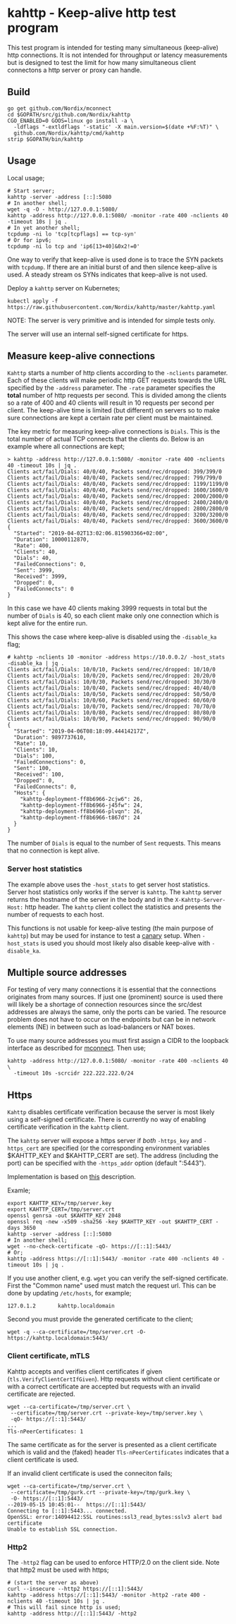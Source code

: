 # kahttp - Keep-alive http test program

This test program is intended for testing many simultaneous
(keep-alive) http connections. It is not intended for throughput or
latency measurements but is designed to test the limit for how many
simultaneous client connectons a http server or proxy can handle.


## Build

```
go get github.com/Nordix/mconnect
cd $GOPATH/src/github.com/Nordix/kahttp
CGO_ENABLED=0 GOOS=linux go install -a \
  -ldflags "-extldflags '-static' -X main.version=$(date +%F:%T)" \
  github.com/Nordix/kahttp/cmd/kahttp
strip $GOPATH/bin/kahttp
```

## Usage

Local usage;

```
# Start server;
kahttp -server -address [::]:5080
# In another shell;
wget -q -O - http://127.0.0.1:5080/
kahttp -address http://127.0.0.1:5080/ -monitor -rate 400 -nclients 40 -timeout 10s | jq .
# In yet another shell;
tcpdump -ni lo 'tcp[tcpflags] == tcp-syn'
# Or for ipv6;
tcpdump -ni lo tcp and 'ip6[13+40]&0x2!=0'
```

One way to verify that keep-alive is used done is to trace the SYN
packets with `tcpdump`. If there are an initial burst of and then
silence keep-alive is used. A steady stream os SYNs indicates that
keep-alive is not used.


Deploy a `kahttp` server on Kubernetes;
```
kubectl apply -f https://raw.githubusercontent.com/Nordix/kahttp/master/kahttp.yaml
```

NOTE: The server is very primitive and is intended for simple tests only.

The server will use an internal self-signed certificate for https.


## Measure keep-alive connections

`Kahttp` starts a number of http clients according to the `-nclients`
parameter. Each of these clients will make periodic http GET requests
towards the URL specified by the `-address` parameter. The `-rate`
parameter specifies the **total** number of http requests per
second. This is divided among the clients so a rate of 400 and 40
clients will result in 10 requests per second per client. The
keep-alive time is limited (but different) on servers so to make sure
connections are kept a certain rate per client must be maintained.

The key metric for measuring keep-alive connections is `Dials`. This
is the total number of actual TCP connects that the clients do. Below
is an example where all connections are kept;

```
> kahttp -address http://127.0.0.1:5080/ -monitor -rate 400 -nclients 40 -timeout 10s | jq .
Clients act/fail/Dials: 40/0/40, Packets send/rec/dropped: 399/399/0
Clients act/fail/Dials: 40/0/40, Packets send/rec/dropped: 799/799/0
Clients act/fail/Dials: 40/0/40, Packets send/rec/dropped: 1199/1199/0
Clients act/fail/Dials: 40/0/40, Packets send/rec/dropped: 1600/1600/0
Clients act/fail/Dials: 40/0/40, Packets send/rec/dropped: 2000/2000/0
Clients act/fail/Dials: 40/0/40, Packets send/rec/dropped: 2400/2400/0
Clients act/fail/Dials: 40/0/40, Packets send/rec/dropped: 2800/2800/0
Clients act/fail/Dials: 40/0/40, Packets send/rec/dropped: 3200/3200/0
Clients act/fail/Dials: 40/0/40, Packets send/rec/dropped: 3600/3600/0
{
  "Started": "2019-04-02T13:02:06.815903366+02:00",
  "Duration": 10000112870,
  "Rate": 400,
  "Clients": 40,
  "Dials": 40,
  "FailedConnections": 0,
  "Sent": 3999,
  "Received": 3999,
  "Dropped": 0,
  "FailedConnects": 0
}
```

In this case we have 40 clients making 3999 requests in total but the
number of `Dials` is 40, so each client make only one connection which
is kept alive for the entire run.

This shows the case where keep-alive is disabled using the
`-disable_ka` flag;

```
# kahttp -nclients 10 -monitor -address https://10.0.0.2/ -host_stats -disable_ka | jq .
Clients act/fail/Dials: 10/0/10, Packets send/rec/dropped: 10/10/0
Clients act/fail/Dials: 10/0/20, Packets send/rec/dropped: 20/20/0
Clients act/fail/Dials: 10/0/30, Packets send/rec/dropped: 30/30/0
Clients act/fail/Dials: 10/0/40, Packets send/rec/dropped: 40/40/0
Clients act/fail/Dials: 10/0/50, Packets send/rec/dropped: 50/50/0
Clients act/fail/Dials: 10/0/60, Packets send/rec/dropped: 60/60/0
Clients act/fail/Dials: 10/0/70, Packets send/rec/dropped: 70/70/0
Clients act/fail/Dials: 10/0/80, Packets send/rec/dropped: 80/80/0
Clients act/fail/Dials: 10/0/90, Packets send/rec/dropped: 90/90/0
{
  "Started": "2019-04-06T08:18:09.44414217Z",
  "Duration": 9897737610,
  "Rate": 10,
  "Clients": 10,
  "Dials": 100,
  "FailedConnections": 0,
  "Sent": 100,
  "Received": 100,
  "Dropped": 0,
  "FailedConnects": 0,
  "Hosts": {
    "kahttp-deployment-ff8b6966-2cjw6": 26,
    "kahttp-deployment-ff8b6966-j45fw": 24,
    "kahttp-deployment-ff8b6966-plvqn": 26,
    "kahttp-deployment-ff8b6966-t867d": 24
  }
}
```

The number of `Dials` is equal to the number of `Sent` requests. This
means that no connection is kept alive.

### Server host statistics

The example above uses the `-host_stats` to get server host
statistics. Server host statistics only works if the server is
`kahttp`. The `kahttp` server returns the hostname of the server in
the body and in the `X-Kahttp-Server-Host:` http header. The `kahttp`
client collect the statistics and presents the number of requests to
each host.

This functions is not usable for keep-alive testing (the main purpose
of `kahttp`) but may be used for instance to test a
[canary](https://github.com/heptio/contour/blob/master/docs/ingressroute.md#upstream-weighting)
setup. When `-host_stats` is used you should most likely also disable
keep-alive with `-disable_ka`.


## Multiple source addresses

For testing of very many connections it is essential that the
connections originates from many sources. If just one (prominent)
source is used there will likely be a shortage of connection resources
since the src/dest addresses are always the same, only the ports can
be varied. The resource problem does not have to occur on the
endpoints but can be in network elements (NE) in between such as
load-balancers or NAT boxes.

To use many source addresses you must first assign a CIDR to the
loopback interface as described for
[mconnect](https://github.com/Nordix/mconnect#many-source-addresses). Then
use;

```
kahttp -address http://127.0.0.1:5080/ -monitor -rate 400 -nclients 40 \
  -timeout 10s -scrcidr 222.222.222.0/24
```

## Https

`Kahttp` disables certificate verification because the server is most
likely using a self-signed certificate. There is currently no way of
enabling certificate verification in the `kahttp` client.

The `kahttp` server will expose a https server if *both* `-https_key`
and `-https_cert` are specified (or the corresponding environment
variables $KAHTTP_KEY and $KAHTTP_CERT are set). The address
(including the port) can be specified with the `-https_addr` option
(default ":5443").

Implementation is based on [this](https://github.com/denji/golang-tls)
description.

Examle;
```
export KAHTTP_KEY=/tmp/server.key
export KAHTTP_CERT=/tmp/server.crt
openssl genrsa -out $KAHTTP_KEY 2048
openssl req -new -x509 -sha256 -key $KAHTTP_KEY -out $KAHTTP_CERT -days 3650
kahttp -server -address [::]:5080
# In another shell;
wget --no-check-certificate -qO- https://[::1]:5443/
# Or;
kahttp -address https://[::1]:5443/ -monitor -rate 400 -nclients 40 -timeout 10s | jq .
```

If you use another client, e.g. `wget` you can verify the self-signed
certificate. First the "Common name" used must match the request
url. This can be done by updating `/etc/hosts`, for example;

```
127.0.1.2       kahttp.localdomain
```

Second you must provide the generated certificate to the client;

```
wget -q --ca-certificate=/tmp/server.crt -O- https://kahttp.localdomain:5443/
```

### Client certificate, mTLS

Kahttp accepts and verifies client certificates if given
(`tls.VerifyClientCertIfGiven`). Http requests without client
certificate or with a correct certificate are accepted but requests
with an invalid certificate are rejected.

```
wget --ca-certificate=/tmp/server.crt \
 --certificate=/tmp/server.crt --private-key=/tmp/server.key \
 -qO- https://[::1]:5443/
...
Tls-nPeerCertificates: 1
```

The same certificate as for the server is presented as a client
certificate which is valid and the (faked) header
`Tls-nPeerCertificates` indicates that a client certificate is used.

If an invalid client certificate is used the conneciton fails;

```
wget --ca-certificate=/tmp/server.crt \
 --certificate=/tmp/gurk.crt --private-key=/tmp/gurk.key \
 -O- https://[::1]:5443/
--2019-05-15 10:45:01--  https://[::1]:5443/
Connecting to [::1]:5443... connected.
OpenSSL: error:14094412:SSL routines:ssl3_read_bytes:sslv3 alert bad certificate
Unable to establish SSL connection.
```


### Http2

The `-http2` flag can be used to enforce HTTP/2.0 on the client
side. Note that http2 must be used with https;

```
# (start the server as above)
curl --insecure --http2 https://[::1]:5443/
kahttp -address https://[::1]:5443/ -monitor -http2 -rate 400 -nclients 40 -timeout 10s | jq .
# This will fail since http is used;
kahttp -address http://[::1]:5443/ -http2
```
